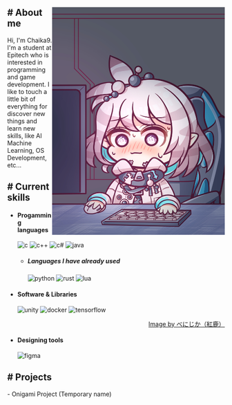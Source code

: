 <!-- Template Readme Inspired from https://github.com/durgeshsamariya/awesome-github-profile-readme-templates/blob/master/templates/zillastar.md -->

<div>
<img align="right" width="400" src="./images/profile.jpg" />

<h2> # About me </h2>
Hi, I'm Chaika9. I'm a student at Epitech who is interested in programming and game development.
I like to touch a little bit of everything for discover new things and learn new skills, like AI Machine Learning, OS Development, etc...

<h2> # Current skills </h2>

- <h4> Progamming languages </h4>
    <img src="https://img.shields.io/badge/C-00599C?style=for-the-badge&logo=c&logoColor=white" alt="c" />
    <img src="https://img.shields.io/badge/C%2B%2B-00599C?style=for-the-badge&logo=c%2B%2B&logoColor=white" alt="c++" />
    <img src="https://img.shields.io/badge/C%23-239120?style=for-the-badge&logo=c-sharp&logoColor=white" alt="c#" />
    <img src="https://img.shields.io/badge/Java-ED8B00?style=for-the-badge&logo=openjdk&logoColor=white" alt="java" />

    - <h5> Languages I have already used </h5>
        <img src="https://img.shields.io/badge/Python-14354C?style=for-the-badge&logo=python&logoColor=white" alt="python" />
        <img src="https://img.shields.io/badge/Rust-000000?style=for-the-badge&logo=rust&logoColor=white" alt="rust" />
        <img src="https://img.shields.io/badge/Lua-2C2D72?style=for-the-badge&logo=lua&logoColor=white" alt="lua" />

- <h4> Software & Libraries </h4>
    <img src="https://img.shields.io/badge/Unity-100000?style=for-the-badge&logo=unity&logoColor=white" alt="unity" />
    <img src="https://img.shields.io/badge/Docker-2496ED?style=for-the-badge&logo=docker&logoColor=white" alt="docker" />
    <img src="https://img.shields.io/badge/TensorFlow-FF6F00?style=for-the-badge&logo=tensorflow&logoColor=white" alt="tensorflow" />

<div align="right">
<a href="https://www.pixiv.net/en/users/17747627">Image by べにじか（紅鹿）</a>
</div>

- <h4> Designing tools </h4>
    <img src="https://img.shields.io/badge/Figma-F24E1E?style=for-the-badge&logo=figma&logoColor=white" alt="figma" />

<h2> # Projects </h2>
- Onigami Project (Temporary name)

</div>
